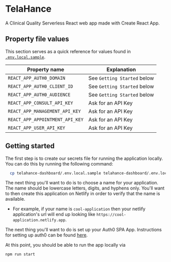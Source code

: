 # TelaHance

A Clinical Quality Serverless React web app made with Create React App.

## Property file values

This section serves as a quick reference for values found in [`.env.local.sample`](./.env.local.sample).

| Property name                  | Explanation                 |
| ------------------------------ | --------------------------- |
| `REACT_APP_AUTH0_DOMAIN`       | See `Getting Started` below |
| `REACT_APP_AUTH0_CLIENT_ID`    | See `Getting Started` below |
| `REACT_APP_AUTH0_AUDIENCE`     | See `Getting Started` below |
| `REACT_APP_CONSULT_API_KEY`    | Ask for an API Key          |
| `REACT_APP_MANAGEMENT_API_KEY` | Ask for an API Key          |
| `REACT_APP_APPOINTMENT_API_KEY`    | Ask for an API Key          |
| `REACT_APP_USER_API_KEY` | Ask for an API Key          |


## Getting started

The first step is to create our secrets file for running the application locally. You can do this by running the following command:

```bash
  cp telahance-dashboard/.env.local.sample telahance-dashboard/.env.local
```

The next thing you'll want to do is to choose a name for your application. The name should be lowercase letters, digits, and hyphens only. You'll want to then create this application on Netlify in order to verify that the name is available.

- For example, if your name is `cool-application` then your netlify application's url will end up looking like `https://cool-application.netlify.app`.

The next thing you'll want to do is set up your Auth0 SPA App. Instructions for setting up auth0 can be found [here](./docs/auth0.md).


At this point, you should be able to run the app locally via

```bash
npm run start
```
